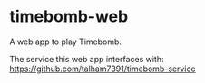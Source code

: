 # timebomb-web
A web app to play Timebomb.

The service this web app interfaces with:
https://github.com/talham7391/timebomb-service
